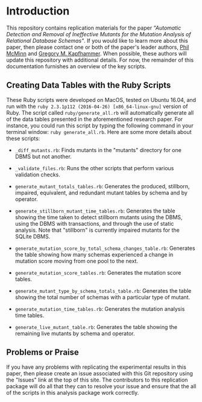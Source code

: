 # Introduction

This repository contains replication materials for the paper *"Automatic
Detection and Removal of Ineffective Mutants for the Mutation Analysis of
Relational Database Schemas"*. If you would like to learn more about this paper,
then please contact one or both of the paper's leader authors, [Phil
McMinn](http://mcminn.io/) and [Gregory M.
Kapfhammer](http://www.cs.allegheny.edu/sites/gkapfham/). When possible, these
authors will update this repository with additional details. For now, the
remainder of this documentation furnishes an overview of the key scripts.

## Creating Data Tables with the Ruby Scripts

These Ruby scripts were developed on MacOS, tested on Ubuntu 16.04, and run with
the `ruby 2.3.1p112 (2016-04-26) [x86_64-linux-gnu]` version of Ruby. The script
called `ruby/generate_all.rb` will automatically generate all of the data tables
presented in the aforementioned research paper. For instance, you could run this
script by typing the following command in your terminal window: `ruby
generate_all.rb`. Here are some more details about these scripts:

- `_diff_mutants.rb`: Finds mutants in the "mutants" directory for one DBMS but
  not another.

- `_validate_files.rb`: Runs the other scripts that perform various validation
  checks.

- `generate_mutant_totals_tables.rb`: Generates the produced, stillborn,
  impaired, equivalent, and redundant mutant tables by schema and by operator.

- `generate_stillborn_mutant_time_tables.rb`: Generates the table showing the
  time taken to detect stillborn mutants using the DBMS, using the DBMS with
  transactions, and through the use of static analysis. Note that "stillborn" is
  currently impaired mutants for the SQLite DBMS.

- `generate_mutation_score_by_total_schema_changes_table.rb`: Generates the
  table showing how many schemas experienced a change in mutation score moving
  from one pool to the next.

- `generate_mutation_score_tables.rb`: Generates the mutation score tables.

- `generate_mutant_type_by_schema_totals_table.rb`: Generates the table showing
  the total number of schemas with a particular type of mutant.

- `generate_mutation_time_tables.rb`: Generates the mutation analysis time tables.

- `generate_live_mutant_table.rb`: Generates the table showing the remaining
  live mutants by schema and operator.

## Problems or Praise

If you have any problems with replicating the experimental results in this
paper, then please create an issue associated with this Git repository using the
"Issues" link at the top of this site. The contributors to this replication
package will do all that they can to resolve your issue and ensure that the
all of the scripts in this analysis package work correctly.
